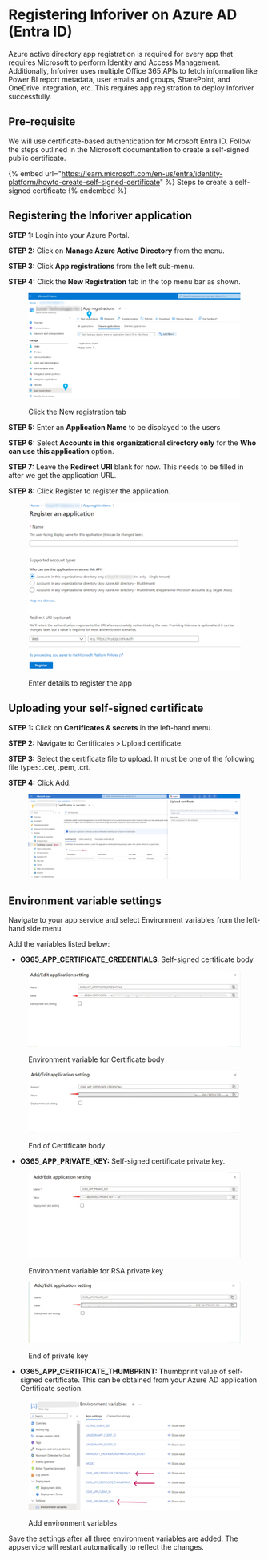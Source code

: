 # Registering Inforiver on Azure AD (Entra ID)

Azure active directory app registration is required for every app that requires Microsoft to perform Identity and Access Management. Additionally, Inforiver uses multiple Office 365 APIs to fetch information like Power BI report metadata, user emails and groups, SharePoint, and OneDrive integration, etc. This requires app registration to deploy Inforiver successfully.

## Pre-requisite

We will use certificate-based authentication for Microsoft Entra ID. Follow the steps outlined in the Microsoft documentation to create a self-signed public certificate.

{% embed url="https://learn.microsoft.com/en-us/entra/identity-platform/howto-create-self-signed-certificate" %}
Steps to create a self-signed certificate
{% endembed %}

## Registering the Inforiver application

**STEP 1:** Login into your Azure Portal.

**STEP 2:** Click on **Manage Azure Active Directory** from the menu.

**STEP 3:** Click **App registrations** from the left sub-menu.

**STEP 4:** Click the **New Registration** tab in the top menu bar as shown.

<figure><img src="../../.gitbook/assets/image (1) (2).png" alt=""><figcaption><p>Click the New registration tab</p></figcaption></figure>

**STEP 5:** Enter an **Application Name** to be displayed to the users&#x20;

**STEP 6:** Select **Accounts in this organizational directory only** for the **Who can use this application** option.

**STEP 7:** Leave the **Redirect URI** blank for now. This needs to be filled in after we get the application URL.

**STEP 8:** Click Register to register the application.

<figure><img src="../../.gitbook/assets/image (1) (2) (5).png" alt=""><figcaption><p>Enter details to register the app</p></figcaption></figure>

## Uploading your self-signed certificate

**STEP 1:** Click on **Certificates & secrets** in the left-hand menu.

**STEP 2:** Navigate to Certificates > Upload certificate.

**STEP 3:** Select the certificate file to upload. It must be one of the following file types: .cer, .pem, .crt.&#x20;

**STEP 4:** Click Add.

<figure><img src="../../.gitbook/assets/image (2) (5).png" alt=""><figcaption></figcaption></figure>

## Environment variable settings

Navigate to your app service and select Environment variables from the left-hand side menu.

Add the variables listed below:

* **O365\_APP\_CERTIFICATE\_CREDENTIALS**: Self-signed certificate body.

<figure><img src="../../.gitbook/assets/image (5) (5).png" alt=""><figcaption><p>Environment variable for Certificate body</p></figcaption></figure>

<figure><img src="../../.gitbook/assets/image (6) (3).png" alt=""><figcaption><p>End of Certificate body</p></figcaption></figure>

* **O365\_APP\_PRIVATE\_KEY:** Self-signed certificate private key.

<figure><img src="../../.gitbook/assets/image (8) (2).png" alt=""><figcaption><p>Environment variable for RSA private key</p></figcaption></figure>

<figure><img src="../../.gitbook/assets/image (9) (6).png" alt=""><figcaption><p>End of private key</p></figcaption></figure>

* **O365\_APP\_CERTIFICATE\_THUMBPRINT: T**humbprint value of self-signed certificate. This can be obtained from your Azure AD application Certificate section.

<figure><img src="../../.gitbook/assets/image (3) (5).png" alt=""><figcaption><p>Add environment variables</p></figcaption></figure>

Save the settings after all three environment variables are added. The appservice will restart automatically to reflect the changes.

